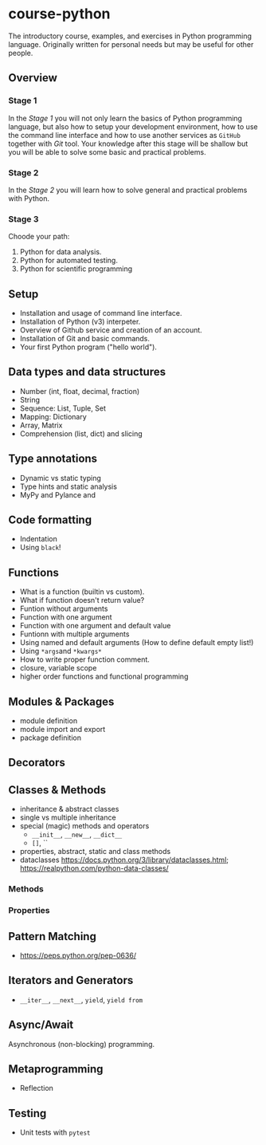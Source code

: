 # course-python

The introductory course, examples, and exercises in Python programming language. Originally written for personal needs  but may be useful for other people.

## Overview

### Stage 1

In the *Stage 1* you will not only learn the basics of Python programming language, but also how to setup your development environment, how to use the command line interface and how to use another services as `GitHub` together with *Git* tool. Your knowledge after this stage will be shallow but you will be able to solve some basic and practical problems.

### Stage 2

In the *Stage 2* you will learn how to solve general and practical problems with Python.

### Stage 3

Choode your path:

1. Python for data analysis.
2. Python for automated testing.
3. Python for scientific programming

## Setup

- Installation and usage of command line interface.
- Installation of Python (v3) interpeter.
- Overview of Github service and creation of an account.
- Installation of Git and basic commands.
- Your first Python program ("hello world").

## Data types and data structures

- Number (int, float, decimal, fraction)
- String
- Sequence: List, Tuple, Set
- Mapping: Dictionary
- Array, Matrix
- Comprehension (list, dict) and slicing

## Type annotations

- Dynamic vs static typing
- Type hints and static analysis
- MyPy and Pylance and 

## Code formatting

- Indentation
- Using `black`!

## Functions

- What is a function (builtin vs custom).
- What if function doesn't return value?
- Funtion without arguments
- Function with one argument
- Function with one argument and default value
- Funtionn with multiple arguments
- Using named and default arguments (How to define default empty list!)
- Using `*args`and `*kwargs*`
- How to write proper function comment.
- closure, variable scope
- higher order functions and functional programming


## Modules & Packages

- module definition
- module import and export
- package definition

## Decorators

## Classes & Methods

- inheritance & abstract classes
- single vs multiple inheritance
- special (magic) methods and operators 
  - `__init__`, `__new__`, `__dict__`
  - `[]`, ``
- properties, abstract, static and class methods
- dataclasses https://docs.python.org/3/library/dataclasses.html; https://realpython.com/python-data-classes/

### Methods

### Properties

## Pattern Matching 

- https://peps.python.org/pep-0636/

## Iterators and Generators

- `__iter__`, `__next__`, `yield`, `yield from`

## Async/Await

Asynchronous (non-blocking) programming.

## Metaprogramming

- Reflection

## Testing

- Unit tests with `pytest`

